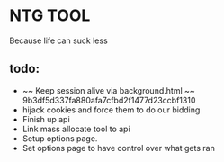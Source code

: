 NTG TOOL
========
 
Because life can suck less

todo:
-----
 
* ~~ Keep session alive via background.html ~~ 9b3df5d337fa880afa7cfbd2f1477d23ccbf1310
*  hijack cookies and force them to do our bidding
*  Finish up api
*  Link mass allocate tool to api
*  Setup options page.
*  Set options page to have control over what gets ran

